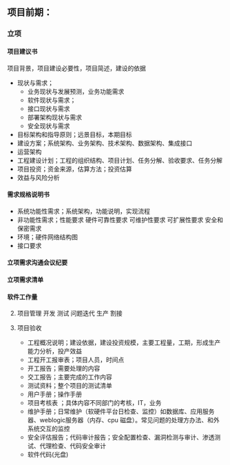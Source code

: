 ## 项目前期：
### 立项
#### 项目建议书
项目背景，项目建设必要性，项目简述，建设的依据
- 现状与需求；
  - 业务现状与发展预测，业务功能需求
  - 软件现状与需求；
  - 接口现状与需求
  - 部署架构现状与需求
  - 安全现状与需求
- 目标架构和指导原则；远景目标，本期目标
- 建设方案；系统架构、业务架构、技术架构、数据架构、集成接口
- 运营架构
- 工程建设计划；工程的组织结构、项目计划、任务分解、验收要求、任务分解
- 项目投资；资金来源，估算方法；投资估算
- 效益与风险分析
#### 需求规格说明书
- 系统功能性需求；系统架构，功能说明，实现流程
- 非功能性需求；性能要求 硬件可靠性要求 可维护性要求 可扩展性要求 安全和保密需求
- 环境；硬件网络结构图
- 接口要求
#### 立项需求沟通会议纪要
#### 立项需求清单
#### 软件工作量

2. 项目管理 
开发 测试 问题迭代 生产 割接

3. 项目验收
   - 工程概况说明；建设依据，建设投资规模，主要工程量，工期，形成生产能力分析，投产效益
   - 工程开工报审表；项目人员，时间点
   - 开工报告；需要处理的内容
   - 交工报告；主要完成的工作内容
   - 测试资料；整个项目的测试清单
   - 用户手册；操作手册
   - 项目考核表 ；具体内容不同部门的考核，IT，业务
   - 维护手册；日常维护（软硬件平台日检查、监控）如数据库、应用服务器、weblogic服务器（内存、cpu 磁盘）。常见问题的处理方办法、和外系统交互的监控
   - 安全评估报告；代码审计报告；安全配置检查、漏洞检测与审计、渗透测试、代理检查、代码安全审计
   - 软件代码(光盘)